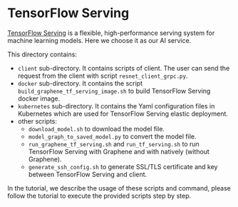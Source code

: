 # TensorFlow Serving
[TensorFlow Serving](https://www.TensorFlow.org/tfx/guide/serving) is a flexible,
high-performance serving system for machine learning models. Here we choose it as
our AI service.

This directory contains:
- `client` sub-directory.
  It contains scripts of client. The user can send the request from the client
  with script `resnet_client_grpc.py`.
- `docker` sub-directory.
  It contains the script `build_graphene_tf_serving_image.sh` to build TensorFlow
  Serving docker image.
- `kubernetes` sub-directory.
  It contains the Yaml configuration files in Kubernetes which are used for
  TensorFlow Serving elastic deployment.
- other scripts:
  - `download_model.sh` to download the model file.
  - `model_graph_to_saved_model.py` to convert the model file.
  - `run_graphene_tf_serving.sh` and `run_tf_serving.sh` to run TensorFlow Serving
  with Graphene and with natively (without Graphene).
  - `generate_ssh_config.sh` to generate SSL/TLS certificate and key between TensorFlow
  Serving and client.

In the tutorial, we describe the usage of these scripts and command, please follow
the tutorial to execute the provided scripts step by step.
